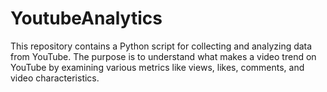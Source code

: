 # YoutubeAnalytics
This repository contains a Python script for collecting and analyzing data from YouTube. The purpose is to understand what makes a video trend on YouTube by examining various metrics like views, likes, comments, and video characteristics.
